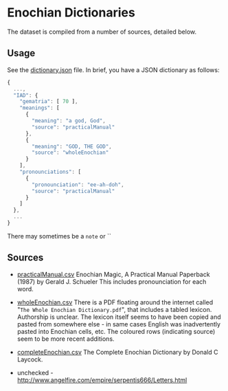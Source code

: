 # Enochian Dictionaries

The dataset is compiled from a number of sources, detailed below.

## Usage

See the [dictionary.json](./dictionary.json) file.  In brief, you have a
JSON dictionary as follows:

```js
{
  ...,
  "IAD": {
    "gematria": [ 70 ],
    "meanings": [
      {
        "meaning": "a god, God",
        "source": "practicalManual"
      },
      {
        "meaning": "GOD, THE GOD",
        "source": "wholeEnochian"
      }
    ],
    "pronounciations": [
      {
        "pronounciation": "ee-ah-doh",
        "source": "practicalManual"
      }
    ]
  },
  ...
}
```

There may sometimes be a `note` or ``



## Sources

* [practicalManual.csv](./practicalManual.csv)
  Enochian Magic, A Practical Manual Paperback (1987) by Gerald J. Schueler
  This includes pronounciation for each word.

* [wholeEnochian.csv](./wholeEnochian.csv)
  There is a PDF floating around the internet called "`The Whole Enochian
  Dictionary.pdf`", that includes a tabled lexicon.  Authorship is unclear.
  The lexicon itself seems to have been copied and pasted from somewhere else -
  in same cases English was inadvertently pasted into Enochian cells, etc.
  The coloured rows (indicating source) seem to be more recent additions.

* [completeEnochian.csv](./completeEnochian.csv)
  The Complete Enochian Dictionary by Donald C Laycock.

* unchecked - http://www.angelfire.com/empire/serpentis666/Letters.html
